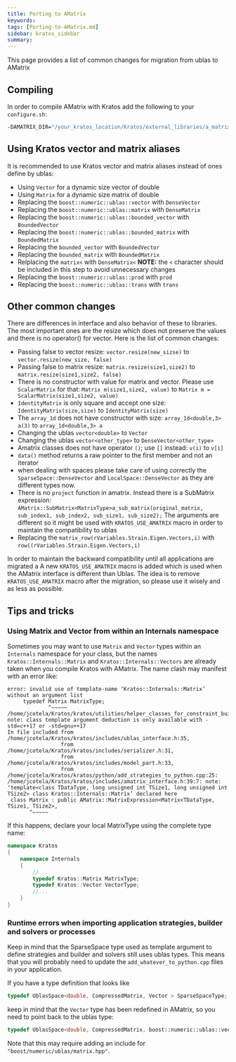 ```yaml
---
title: Porting to AMatrix
keywords: 
tags: [Porting-to-AMatrix.md]
sidebar: kratos_sidebar
summary: 
---
```


This page provides a list of common changes for migration from ublas to AMatrix

## Compiling

In  order to compile AMatrix with Kratos add the following to your `configure.sh`:

```sh
-DAMATRIX_DIR="/your_kratos_location/Kratos/external_libraries/a_matrix/" \
```

## Using Kratos vector and matrix aliases
It is recommended to use Kratos vector and matrix aliases instead of ones define by ublas:

* Using `Vector` for a dynamic size vector of double
* Using `Matrix` for a dynamic size matrix of double
* Replacing the `boost::numeric::ublas::vector` with `DenseVector`
* Replacing the `boost::numeric::ublas::matrix` with `DenseMatrix`
* Replacing the `boost::numeric::ublas::bounded_vector` with `BoundedVector`
* Replacing the `boost::numeric::ublas::bounded_matrix` with `BoundedMatrix`
* Replacing the `bounded_vector` with `BoundedVector`
* Replacing the `bounded_matrix` with `BoundedMatrix`
* Relplacing the `matrix<` with `DenseMatrix<` **NOTE:** the `<` character should be included in this step to avoid unnecessary changes
* Replacing the `boost::numeric::ublas::prod` with `prod`
* Replacing the `boost::numeric::ublas::trans` with `trans`

## Other common changes
There are differences in interface and also behavior of these to libraries. The most important ones are the resize which does not preserve the values and there is no operator() for vector. Here is the list of common changes:

* Passing false to vector resize: `vector.resize(new_sizse)` to `vector.resize(new_size, false)`
* Passing false to matrix resize: `matrix.resize(size1,size2)` to `matrix.resize(size1,size2, false)`
* There is no constructor with value for matrix and vector. Please use `ScalarMatrix` for that: `Matrix m(size1,size2, value)` to `Matrix m = ScalarMatrix(size1,size2, value)`
* `IdentityMatrix` is only square and accept one size: `IdentityMatrix(size,size)` to `IdentityMatrix(size)`
* The `array_1d` does not have constructor with size: `array_1d<double,3> a(3)` to `array_1d<double,3> a`
* Changing the ublas `vector<double>`  to `Vector`
* Changing the ublas `vector<other_type>` to `DenseVector<other_type>`
* Amatrix classes does not have operator `()`; use `[]` instead: `v(i)` to `v[i]`
* `data()` method returns a raw pointer to the first member and not an iterator
* when dealing with spaces please take care of using correctly the `SparseSpace::DenseVector` and `LocalSpace::DenseVector` as they are different types now.
* There is no `project` function in amatrix. Instead there is a SubMatrix expression:  `AMatrix::SubMatrix<MatrixType>a_sub_matrix(original_matrix, sub_index1, sub_index2, sub_size1, sub_size2);` The arguments are different so it might be used with `KRATOS_USE_AMATRIX` macro in order to maintain the compatibility to ublas
*  Replacing the `matrix_row(rVariables.Strain.Eigen.Vectors,i)` with `row((rVariables.Strain.Eigen.Vectors,i)` 

In order to maintain the backward compatibility until all applications are migrated a A new `KRATOS_USE_AMATRIX` macro is added which is used when the AMatrix interface is different than Ublas. The idea is to remove `KRATOS_USE_AMATRIX` macro after the migration, so please use it wisely and as less as possible.

## Tips and tricks

### Using Matrix and Vector from within an Internals namespace

Sometimes you may want to use `Matrix` and `Vector` types within an `Internals` namespace for your class, but the names `Kratos::Internals::Matrix` and `Kratos::Internals::Vectors` are already taken when you compile Kratos with AMatrix. The name clash may manifest with an error like:

```
error: invalid use of template-name ‘Kratos::Internals::Matrix’ without an argument list
     typedef Matrix MatrixType;
             ^~~~~~
/home/jcotela/Kratos/kratos/utilities/helper_classes_for_constraint_builder.h:431:13: note: class template argument deduction is only available with -std=c++17 or -std=gnu++17
In file included from /home/jcotela/Kratos/kratos/includes/ublas_interface.h:35,
                 from /home/jcotela/Kratos/kratos/includes/serializer.h:31,
                 from /home/jcotela/Kratos/kratos/includes/model_part.h:33,
                 from /home/jcotela/Kratos/kratos/python/add_strategies_to_python.cpp:25:
/home/jcotela/Kratos/kratos/includes/amatrix_interface.h:39:7: note: ‘template<class TDataType, long unsigned int TSize1, long unsigned int TSize2> class Kratos::Internals::Matrix’ declared here
 class Matrix : public AMatrix::MatrixExpression<Matrix<TDataType, TSize1, TSize2>,
       ^~~~~~
```

If this happens, declare your local MatrixType using the complete type name:
```c++
namespace Kratos
{
    namespace Internals
    {
        //...
        typedef Kratos::Matrix MatrixType;
        typedef Kratos::Vector VectorType;
        //...
    }
}
```

### Runtime errors when importing application strategies, builder and solvers or processes

Keep in mind that the SparseSpace type used as template argument to define strategies and builder and solvers still uses ublas types. This means that you will probably need to update the `add_whatever_to_python.cpp` files in your application.

If you have a type definition that looks like
```c++
typedef UblasSpace<double, CompressedMatrix, Vector > SparseSpaceType;
```
keep in mind that the `Vector` type has been redefined in AMatrix, so you need to point back to the ublas type:
```c++
typedef UblasSpace<double, CompressedMatrix, boost::numeric::ublas::vector<double>> SparseSpaceType;
```
Note that this may require adding an include for `"boost/numeric/ublas/matrix.hpp"`.